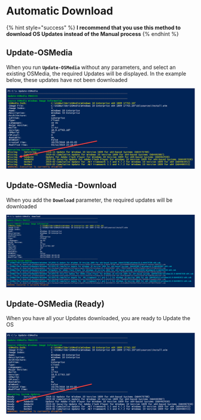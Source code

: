 # Automatic Download

{% hint style="success" %}
**I recommend that you use this method to download OS Updates instead of the Manual process**
{% endhint %}

## Update-OSMedia

When you run **`Update-OSMedia`** without any parameters, and select an existing OSMedia, the required Updates will be displayed.  In the example below, these updates have not been downloaded

![](../../../../.gitbook/assets/image%20%2825%29.png)

## Update-OSMedia -Download

When you add the **`Download`** parameter, the required updates will be downloaded 

![](../../../../.gitbook/assets/image%20%2860%29.png)

## Update-OSMedia \(Ready\)

When you have all your Updates downloaded, you are ready to Update the OS

![](../../../../.gitbook/assets/image%20%2854%29.png)



